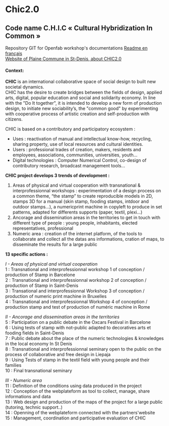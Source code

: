 # Chic2.0
## Code name C.H.I.C « Cultural Hybridization In Common »

Repository GIT for Openfab workshop's documentations
[Readme en français](https://github.com/openfab-lab/chic2.0/edit/master/README.md)  
[Website of Plaine Commune in St-Denis, about CHIC2.0](http://www.projet-chic.plainecommune.fr/chic/le-projet/#.WShCIW4lGM8)  

#### Context:
**CHIC** is an international collaborative space of social design to built new societal dynamics.   
CHIC has the desire to create bridges between the fields of design, applied arts, digital, popular education and social and solidarity economy. In line with the "Do It together", it is intended to develop a new form of production design, to initiate new sociability’s, the "common good" by experimenting with cooperative process of artistic creation and self-production with citizens. 

CHIC is based on a contributory and participatory ecosystem : 
- Uses : reactivation of manual and intellectual know-how, recycling, sharing property, use of local resources and cultural identities. 
- Users : professional trades of creation, makers, residents and employees, associations, communities, universities, youth... 
- Digital technologies : Computer Numerical Control, co-design of contributory research, broadcast management tools...  

**CHIC project develops 3 trends of development :**  
1. Areas of physical and virtual cooperation with transnational & interprofessionnal workshops : experimentation of a design process on a common theme, “the stamp” to create reproducible models in 2D, stamps 3D for a manual (skin stamp, fooding stamps, intdoor and outdoor stamps...), a numericprint machine in copyleft to produce in set patterns, adapted for differents supports (paper, textil, plexi...)
2. Ancorage and dissemination areas in the territories to get in touch with different type of people : young people, inhabitants, elected representatives, professional 
3. Numeric area : creation of the internet platform, of the tools to collaborate and collect all the datas ans informations, cration of maps, to disseminate the results for a large public

**13 specific actions :**

*I - Areas of physical and virtual cooperation*  
1 : Transnational and interprofessionnal workshop 1 of conception / production of Stamp in Barcelone  
2 : Transnational and interprofessionnal workshop 2 of conception / production of Stamp in Saint-Denis  
3 : Transational and interprofessionnal Workshop 3 of conception / production of numeric print machine in Bruxelles  
4 : Transnational and interprofessionnal Workshop 4 of conception / production stamp  and test of production of numéric machine in Rome  

*II - Ancorage and dissemination areas in the territories*  
5 : Participation on a public debate in the Oxcars Festival in Barcelone  
6 : Using tests of stamp with not-public adapted to decoratives arts et fooding fields in Saint-Denis  
7 : Public debate about the place of the numeric technologies &  knowledges in the local economy  In St Denis  
8 : Transnational and interprofessionnal seminary open to the public on the process of collaborative and free design in Liepaja  
9 : Using Tests of stamp in the textil field with young people and their families  
10 : Final transnational seminary   

*III - Numeric area*  
11 : Definition of the conditions using data produced in the project   
12 : Conception of the webplateform as tool to collect, manage, share informations and data  
13 : Web design and production of the maps of the project for a large public (tutoring, technic support..)   
14 : Openning of the webplateform connected with the partners'website   
15 : Management, coordination and participative  evaluation of CHIC  

